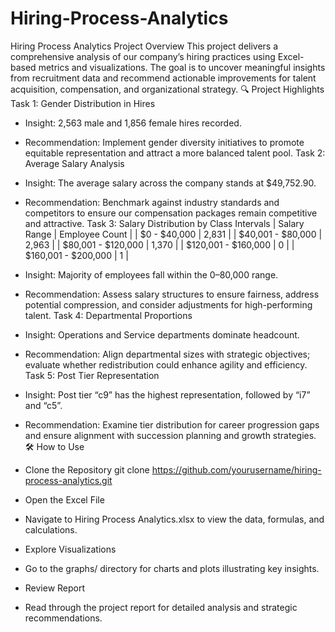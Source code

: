 # Hiring-Process-Analytics
 Hiring Process Analytics Project
Overview
This project delivers a comprehensive analysis of our company’s hiring practices using Excel-based metrics and visualizations. The goal is to uncover meaningful insights from recruitment data and recommend actionable improvements for talent acquisition, compensation, and organizational strategy.
🔍 Project Highlights
Task 1: Gender Distribution in Hires
- Insight: 2,563 male and 1,856 female hires recorded.
- Recommendation: Implement gender diversity initiatives to promote equitable representation and attract a more balanced talent pool.
Task 2: Average Salary Analysis
- Insight: The average salary across the company stands at $49,752.90.
- Recommendation: Benchmark against industry standards and competitors to ensure our compensation packages remain competitive and attractive.
Task 3: Salary Distribution by Class Intervals
| Salary Range | Employee Count | 
| $0 - $40,000 | 2,831 | 
| $40,001 - $80,000 | 2,963 | 
| $80,001 - $120,000 | 1,370 | 
| $120,001 - $160,000 | 0 | 
| $160,001 - $200,000 | 1 | 


- Insight: Majority of employees fall within the $0–$80,000 range.
- Recommendation: Assess salary structures to ensure fairness, address potential compression, and consider adjustments for high-performing talent.
Task 4: Departmental Proportions
- Insight: Operations and Service departments dominate headcount.
- Recommendation: Align departmental sizes with strategic objectives; evaluate whether redistribution could enhance agility and efficiency.
Task 5: Post Tier Representation
- Insight: Post tier “c9” has the highest representation, followed by “i7” and “c5”.
- Recommendation: Examine tier distribution for career progression gaps and ensure alignment with succession planning and growth strategies.
🛠️ How to Use
- Clone the Repository
git clone https://github.com/yourusername/hiring-process-analytics.git
- Open the Excel File
- Navigate to Hiring Process Analytics.xlsx to view the data, formulas, and calculations.
- Explore Visualizations
- Go to the graphs/ directory for charts and plots illustrating key insights.
- Review Report
- Read through the project report for detailed analysis and strategic recommendations.



